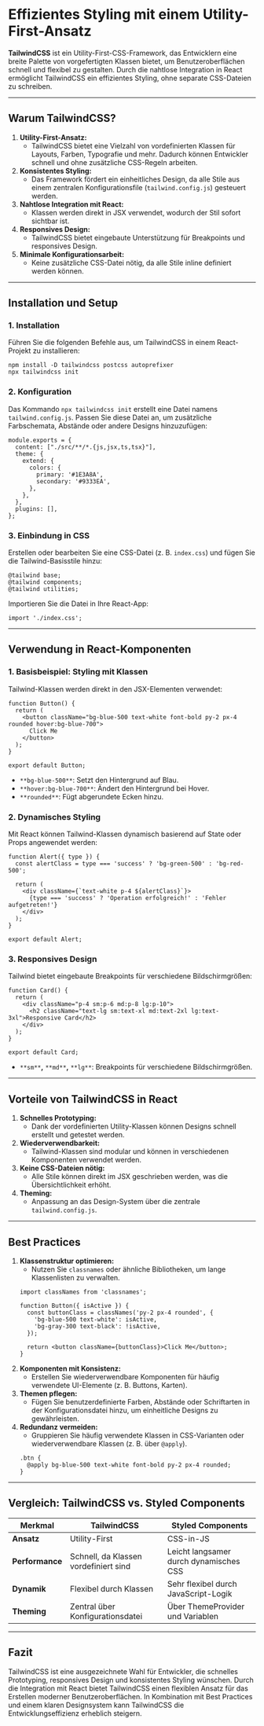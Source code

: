 # **Effizientes Styling mit einem Utility-First-Ansatz**

**TailwindCSS** ist ein Utility-First-CSS-Framework, das Entwicklern eine breite Palette von vorgefertigten Klassen bietet, um Benutzeroberflächen schnell und flexibel zu gestalten. Durch die nahtlose Integration in React ermöglicht TailwindCSS ein effizientes Styling, ohne separate CSS-Dateien zu schreiben.

---

## **Warum TailwindCSS?**

1. **Utility-First-Ansatz:**    
    - TailwindCSS bietet eine Vielzahl von vordefinierten Klassen für Layouts, Farben, Typografie und mehr. Dadurch können Entwickler schnell und ohne zusätzliche CSS-Regeln arbeiten. 
2. **Konsistentes Styling:**    
    - Das Framework fördert ein einheitliches Design, da alle Stile aus einem zentralen Konfigurationsfile (`tailwind.config.js`) gesteuert werden.        
3. **Nahtlose Integration mit React:**    
    - Klassen werden direkt in JSX verwendet, wodurch der Stil sofort sichtbar ist.        
4. **Responsives Design:**    
    - TailwindCSS bietet eingebaute Unterstützung für Breakpoints und responsives Design.        
5. **Minimale Konfigurationsarbeit:**    
    - Keine zusätzliche CSS-Datei nötig, da alle Stile inline definiert werden können.
        
---
## **Installation und Setup**
### **1. Installation**
Führen Sie die folgenden Befehle aus, um TailwindCSS in einem React-Projekt zu installieren:
```
npm install -D tailwindcss postcss autoprefixer
npx tailwindcss init
```
### **2. Konfiguration**
Das Kommando `npx tailwindcss init` erstellt eine Datei namens `tailwind.config.js`. Passen Sie diese Datei an, um zusätzliche Farbschemata, Abstände oder andere Designs hinzuzufügen:
```
module.exports = {
  content: ["./src/**/*.{js,jsx,ts,tsx}"],
  theme: {
    extend: {
      colors: {
        primary: '#1E3A8A',
        secondary: '#9333EA',
      },
    },
  },
  plugins: [],
};
```
### **3. Einbindung in CSS**
Erstellen oder bearbeiten Sie eine CSS-Datei (z. B. `index.css`) und fügen Sie die Tailwind-Basisstile hinzu:
```
@tailwind base;
@tailwind components;
@tailwind utilities;
```
Importieren Sie die Datei in Ihre React-App:
```
import './index.css';
```
---
## **Verwendung in React-Komponenten**
### **1. Basisbeispiel: Styling mit Klassen**
Tailwind-Klassen werden direkt in den JSX-Elementen verwendet:
```
function Button() {
  return (
    <button className="bg-blue-500 text-white font-bold py-2 px-4 rounded hover:bg-blue-700">
      Click Me
    </button>
  );
}

export default Button;
```
- `**bg-blue-500**`: Setzt den Hintergrund auf Blau.    
- `**hover:bg-blue-700**`: Ändert den Hintergrund bei Hover.    
- `**rounded**`: Fügt abgerundete Ecken hinzu.
    
### **2. Dynamisches Styling**
Mit React können Tailwind-Klassen dynamisch basierend auf State oder Props angewendet werden:
```
function Alert({ type }) {
  const alertClass = type === 'success' ? 'bg-green-500' : 'bg-red-500';

  return (
    <div className={`text-white p-4 ${alertClass}`}>
      {type === 'success' ? 'Operation erfolgreich!' : 'Fehler aufgetreten!'}
    </div>
  );
}

export default Alert;
```
### **3. Responsives Design**
Tailwind bietet eingebaute Breakpoints für verschiedene Bildschirmgrößen:
```
function Card() {
  return (
    <div className="p-4 sm:p-6 md:p-8 lg:p-10">
      <h2 className="text-lg sm:text-xl md:text-2xl lg:text-3xl">Responsive Card</h2>
    </div>
  );
}

export default Card;
```
- `**sm**`**,** `**md**`**,** `**lg**`: Breakpoints für verschiedene Bildschirmgrößen.    
---
## **Vorteile von TailwindCSS in React**
1. **Schnelles Prototyping:**    
    - Dank der vordefinierten Utility-Klassen können Designs schnell erstellt und getestet werden.        
2. **Wiederverwendbarkeit:**    
    - Tailwind-Klassen sind modular und können in verschiedenen Komponenten verwendet werden.        
3. **Keine CSS-Dateien nötig:**    
    - Alle Stile können direkt im JSX geschrieben werden, was die Übersichtlichkeit erhöht.        
4. **Theming:**    
    - Anpassung an das Design-System über die zentrale `tailwind.config.js`.
        
---
## **Best Practices**
1. **Klassenstruktur optimieren:**    
    - Nutzen Sie `classnames` oder ähnliche Bibliotheken, um lange Klassenlisten zu verwalten. 
    ```
    import classNames from 'classnames';
    
    function Button({ isActive }) {
      const buttonClass = classNames('py-2 px-4 rounded', {
        'bg-blue-500 text-white': isActive,
        'bg-gray-300 text-black': !isActive,
      });
    
      return <button className={buttonClass}>Click Me</button>;
    }
    ```    
2. **Komponenten mit Konsistenz:**    
    - Erstellen Sie wiederverwendbare Komponenten für häufig verwendete UI-Elemente (z. B. Buttons, Karten).        
3. **Themen pflegen:**    
    - Fügen Sie benutzerdefinierte Farben, Abstände oder Schriftarten in der Konfigurationsdatei hinzu, um einheitliche Designs zu gewährleisten.        
4. **Redundanz vermeiden:**    
    - Gruppieren Sie häufig verwendete Klassen in CSS-Varianten oder wiederverwendbare Klassen (z. B. über `@apply`).        
    ```
    .btn {
      @apply bg-blue-500 text-white font-bold py-2 px-4 rounded;
    }
    ```    
---
## **Vergleich: TailwindCSS vs. Styled Components**

|**Merkmal**|**TailwindCSS**|**Styled Components**|
|---|---|---|
|**Ansatz**|Utility-First|CSS-in-JS|
|**Performance**|Schnell, da Klassen vordefiniert sind|Leicht langsamer durch dynamisches CSS|
|**Dynamik**|Flexibel durch Klassen|Sehr flexibel durch JavaScript-Logik|
|**Theming**|Zentral über Konfigurationsdatei|Über ThemeProvider und Variablen|

---
## **Fazit**
TailwindCSS ist eine ausgezeichnete Wahl für Entwickler, die schnelles Prototyping, responsives Design und konsistentes Styling wünschen. Durch die Integration mit React bietet TailwindCSS einen flexiblen Ansatz für das Erstellen moderner Benutzeroberflächen. In Kombination mit Best Practices und einem klaren Designsystem kann TailwindCSS die Entwicklungseffizienz erheblich steigern.